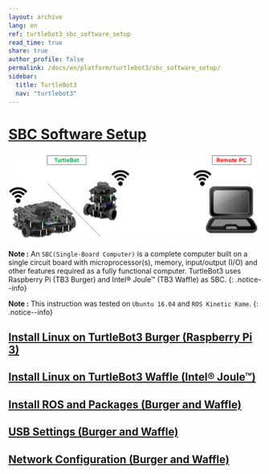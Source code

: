 ```yaml
---
layout: archive
lang: en
ref: turtlebot3_sbc_software_setup
read_time: true
share: true
author_profile: false
permalink: /docs/en/platform/turtlebot3/sbc_software_setup/
sidebar:
  title: TurtleBot3
  nav: "turtlebot3"
---
```


<div style="counter-reset: h1 6"></div>

# [SBC Software Setup](#sbc-software-setup)

![](/assets/images/platform/turtlebot3/software/remote_pc_and_turtlebot.png)

**Note :** An `SBC(Single-Board Computer)` is a complete computer built on a single circuit board with microprocessor(s), memory, input/output (I/O) and other features required as a fully functional computer. TurtleBot3 uses Raspberry Pi (TB3 Burger) and Intel® Joule™ (TB3 Waffle) as SBC.
{: .notice--info}

**Note :** This instruction was tested on `Ubuntu 16.04` and `ROS Kinetic Kame`.
{: .notice--info}

## [Install Linux on TurtleBot3 Burger (Raspberry Pi 3)](#install-linux-on-turtlebot3-burger-raspberry-pi-3)

## [Install Linux on TurtleBot3 Waffle (Intel® Joule™)](#install-linux-on-turtlebot3-waffle-intel-joule)

## [Install ROS and Packages (Burger and Waffle)](install-ros-and-packages-burger-and-waffle)

## [USB Settings (Burger and Waffle)](#usb-settings-burger-and-waffle)

## [Network Configuration (Burger and Waffle)](#network-configuration-burger-and-waffle)
